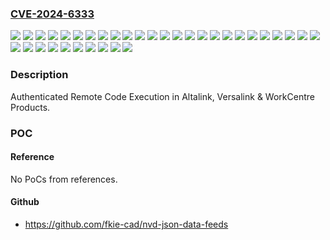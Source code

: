 ### [CVE-2024-6333](https://cve.mitre.org/cgi-bin/cvename.cgi?name=CVE-2024-6333)
![](https://img.shields.io/static/v1?label=Product&message=AltaLink%C2%AE%20B8045%20%2F%20B8055%20%2F%20B8065%20%2F%20B8075%20%2F%20B8090%20%7C%20C8030%20%2F%20C8035%20%2F%20C8045%20%2F%20C8055%20%2F%20C807&color=blue)
![](https://img.shields.io/static/v1?label=Product&message=AltaLink%C2%AE%20C8130%20%2F%20C8135%20%2F%20C8145%20%2F%20C8155%20%2F%20C8170%20%7C%20B8145%20%2F%20B8155%20%2F%20B8170%20Common%20Criteria%20Certified%20(Aug%202023)&color=blue)
![](https://img.shields.io/static/v1?label=Product&message=AltaLink%C2%AEC8130%20%2F%20C8135%20%2F%20C8145%20%2F%20C8155%20%2F%20C8170%20%7C%20B8145%20%2F%20B8155%20%2F%20B8170%20Common%20Criteria%20(Aug%202024)&color=blue)
![](https://img.shields.io/static/v1?label=Product&message=VersaLink%C2%AE%20B625%20%2F%20C625%20%7C%20B425%20%2F%20C425%20Common%20Criteria%20Certified%20(2024)&color=blue)
![](https://img.shields.io/static/v1?label=Product&message=WorkCentre%203655%2F3655i&color=blue)
![](https://img.shields.io/static/v1?label=Product&message=WorkCentre%205945%2F55i&color=blue)
![](https://img.shields.io/static/v1?label=Product&message=WorkCentre%206655%2F6655i&color=blue)
![](https://img.shields.io/static/v1?label=Product&message=WorkCentre%207220%2F7225i&color=blue)
![](https://img.shields.io/static/v1?label=Product&message=WorkCentre%207830%2F7835i&color=blue)
![](https://img.shields.io/static/v1?label=Product&message=WorkCentre%207845%2F7855%20(IBG)&color=blue)
![](https://img.shields.io/static/v1?label=Product&message=WorkCentre%207845%2F7855i&color=blue)
![](https://img.shields.io/static/v1?label=Product&message=WorkCentre%207970%2F7970i&color=blue)
![](https://img.shields.io/static/v1?label=Product&message=WorkCentre%20EC7836&color=blue)
![](https://img.shields.io/static/v1?label=Product&message=WorkCentre%20EC7856&color=blue)
![](https://img.shields.io/static/v1?label=Product&message=Xerox%C2%AE%20EC8036%20%2F%20EC8056%20-%20Common%20Criteria%20(June%202022)&color=blue)
![](https://img.shields.io/static/v1?label=Product&message=Xerox%C2%AE%20EC8036%20%2F%20EC8056%20-%20Common%20Criteria%20(June%202024)&color=blue)
![](https://img.shields.io/static/v1?label=Product&message=Xerox%C2%AE%20EC8036%20%2F%20EC8056&color=blue)
![](https://img.shields.io/static/v1?label=Version&message=%3D%20075.010%20004.07810%20&color=brighgreen)
![](https://img.shields.io/static/v1?label=Version&message=%3D%20075.020.004.07810%20&color=brighgreen)
![](https://img.shields.io/static/v1?label=Version&message=%3D%20075.030.004.07810%20&color=brighgreen)
![](https://img.shields.io/static/v1?label=Version&message=%3D%20075.040.004.07810%20&color=brighgreen)
![](https://img.shields.io/static/v1?label=Version&message=%3D%20075.050.004.07810%20&color=brighgreen)
![](https://img.shields.io/static/v1?label=Version&message=%3D%20075.060.004.07810%20&color=brighgreen)
![](https://img.shields.io/static/v1?label=Version&message=%3D%20075.080.004.07810%20&color=brighgreen)
![](https://img.shields.io/static/v1?label=Version&message=%3D%20075.091.004.07810%20&color=brighgreen)
![](https://img.shields.io/static/v1?label=Version&message=%3D%20075.110.004.07810%20&color=brighgreen)
![](https://img.shields.io/static/v1?label=Version&message=%3D%20075.200.004.07810%20&color=brighgreen)
![](https://img.shields.io/static/v1?label=Version&message=%3D%20103.023.031.35105%20&color=brighgreen)
![](https://img.shields.io/static/v1?label=Version&message=%3D%20103.xxx.013.14115%20&color=brighgreen)
![](https://img.shields.io/static/v1?label=Version&message=%3D%20103.xxx.024.18600%20&color=brighgreen)
![](https://img.shields.io/static/v1?label=Version&message=%3D%20111.xxx.003.11600%20&color=brighgreen)
![](https://img.shields.io/static/v1?label=Version&message=%3D%20119.xxx.003.11705%20&color=brighgreen)
![](https://img.shields.io/static/v1?label=Version&message=%3D%20119.xxx.023.13006%20&color=brighgreen)
![](https://img.shields.io/static/v1?label=Vulnerability&message=CWE-20%20Improper%20Input%20Validation&color=brighgreen)
![](https://img.shields.io/static/v1?label=Vulnerability&message=CWE-77%20Improper%20Neutralization%20of%20Special%20Elements%20used%20in%20a%20Command%20('Command%20Injection')&color=brighgreen)

### Description

Authenticated Remote Code Execution in Altalink, Versalink & WorkCentre Products.

### POC

#### Reference
No PoCs from references.

#### Github
- https://github.com/fkie-cad/nvd-json-data-feeds

